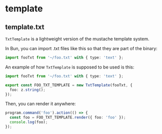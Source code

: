 # template

## template.txt

`TxtTemplate` is a lightweight version of the mustache template system.

In Bun, you can import .txt files like this so that they are part of the binary:

```ts
import fooTxt from '~/foo.txt' with { type: 'text' };
```

An example of how `TxtTemplate` is supposed to be used is this:

```ts
import fooTxt from '~/foo.txt' with { type: 'text' };

export const FOO_TXT_TEMPLATE = new TxtTemplate(fooTxt, {
  foo: z.string();
});
```

Then, you can render it anywhere:

```ts
program.command('foo').action(() => {
  const foo = FOO_TXT_TEMPLATE.render({ foo: 'foo' });
  console.log(foo);
});
```
